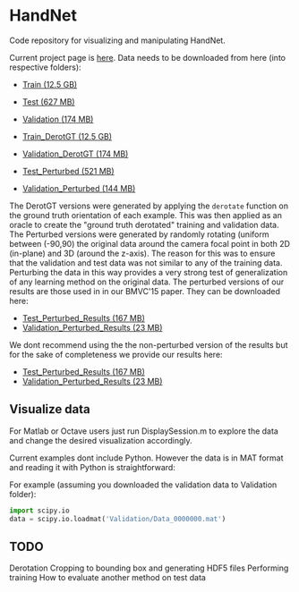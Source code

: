 # HandNet
Code repository for visualizing and manipulating HandNet.

Current project page is [here](http://www.cs.technion.ac.il/~twerd/HandNet/). 
Data needs to be downloaded from here (into respective folders):
* [Train (12.5 GB) ](http://gip.cs.technion.ac.il/files/HandNet/TrainData.rar)
* [Test (627 MB) ](http://gip.cs.technion.ac.il/files/HandNet/TestData.zip)
* [Validation (174 MB)](http://gip.cs.technion.ac.il/files/HandNet/ValidationData.zip)

* [Train_DerotGT (12.5 GB) ](http://gip.cs.technion.ac.il/files/HandNet/TrainData_DerotGT.rar)
* [Validation_DerotGT (174 MB)](http://gip.cs.technion.ac.il/files/HandNet/ValidationData_DerotGT.zip)

* [Test_Perturbed (521 MB) ](https://www.dropbox.com/s/sgnczzvir9ba3l5/TestData_Perturbed.zip?dl=0)
* [Validation_Perturbed (144 MB)](https://www.dropbox.com/s/zs8umpc6uubhjkj/ValidationData_Perturbed.zip?dl=0)

The DerotGT versions were generated by applying the ```derotate``` function on the ground truth
orientation of each example. This was then applied as an oracle to create the "ground truth
derotated" training and validation data. 
The Perturbed versions were generated by randomly rotating (uniform between (-90,90) the 
original data around the camera focal point in both 2D (in-plane) and 3D (around the z-axis). 
The reason for this was to ensure that the validation and test data was not similar to any of the 
training data. Perturbing the data in this way provides a very strong test of generalization
of any learning method on the original data. The perturbed versions of our results are those used in
in our BMVC'15 paper. They can be downloaded here:
* [Test_Perturbed_Results (167 MB)](https://www.dropbox.com/s/wm1960ztus2223u/TestData_Perturbed_Results.mat?dl=0)
* [Validation_Perturbed_Results (23 MB)](https://www.dropbox.com/s/men53hpu5i7bg5n/ValidationData_Perturbed_Results.mat?dl=0)

We dont recommend using the the non-perturbed version of the results but for the sake of completeness
we provide our results here:
* [Test_Perturbed_Results (167 MB)](https://www.dropbox.com/s/k469z2h92hli5iv/TestData_Results.mat?dl=0)
* [Validation_Perturbed_Results (23 MB)](https://www.dropbox.com/s/6mw1tcrl80begbx/ValidationData_Results.mat?dl=0)



## Visualize data
For Matlab or Octave users just run DisplaySession.m to explore the data and change
the desired visualization accordingly. 

Current examples dont include Python. However the data is in MAT format
and reading it with Python is straightforward:

For example (assuming you downloaded the validation data to Validation folder):
```python
import scipy.io
data = scipy.io.loadmat('Validation/Data_0000000.mat')
```
## TODO 
Derotation
Cropping to bounding box and generating HDF5 files 
Performing training 
How to evaluate another method on test data
